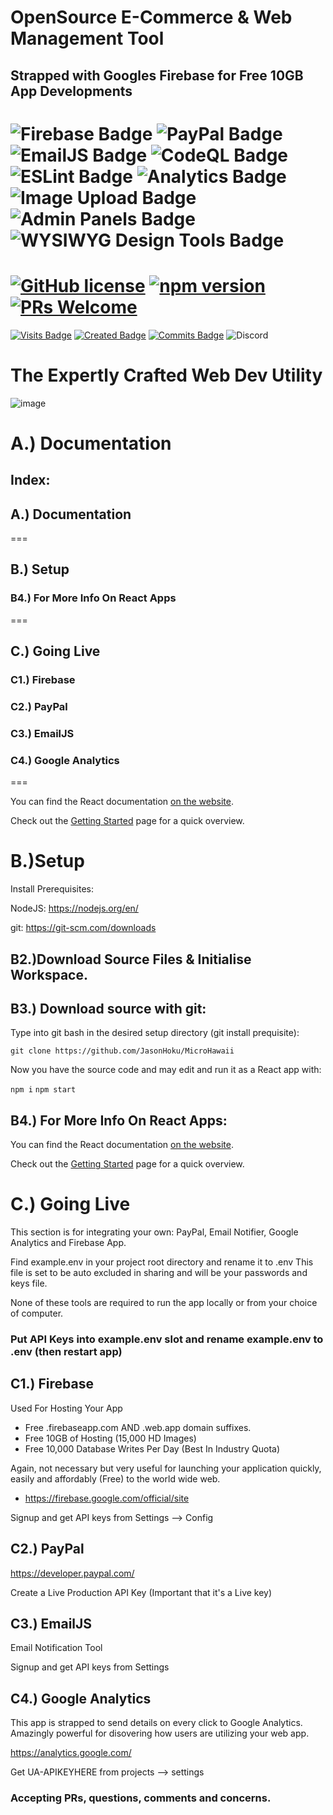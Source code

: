 # OpenSource E-Commerce & Web Management Tool

## Strapped with Googles Firebase for Free 10GB App Developments

![Firebase Badge](https://img.shields.io/badge/Firebase-✔-brightgreen)
![PayPal Badge](https://img.shields.io/badge/PayPal-✔-brightgreen)
![EmailJS Badge](https://img.shields.io/badge/EmailJS-✔-brightgreen)
![CodeQL Badge](https://img.shields.io/badge/CodeQL-✔-brightgreen)
![ESLint Badge](https://img.shields.io/badge/ESLint-✔-brightgreen)
![Analytics Badge](https://img.shields.io/badge/Analytics-✔-brightgreen)
![Image Upload Badge](https://img.shields.io/badge/ImageUpload-✔-brightgreen)
![Admin Panels Badge](https://img.shields.io/badge/CustomControls-✔-brightgreen)
![ WYSIWYG Design Tools Badge](https://img.shields.io/badge/WYSIWYG-✔-brightgreen)
====

# [![GitHub license](https://img.shields.io/badge/license-MIT-blue.svg)](https://github.com/facebook/react/blob/master/LICENSE) [![npm version](https://img.shields.io/npm/v/react.svg?style=flat)](https://www.npmjs.com/package/react) [![PRs Welcome](https://img.shields.io/badge/PRs-welcome-brightgreen.svg)](https://reactjs.org/docs/how-to-contribute.html#your-first-pull-request)

[![Visits Badge](https://badges.pufler.dev/visits/JasonHoku/MicroHawaii)](https://badges.pufler.dev)
[![Created Badge](https://badges.pufler.dev/created/JasonHoku/MicroHawaii)](https://badges.pufler.dev)
[![Commits Badge](https://badges.pufler.dev/commits/monthly/JasonHoku)](https://badges.pufler.dev)
![Discord](https://img.shields.io/discord/364993358789345283?style=for-the-badge)

# The Expertly Crafted Web Dev Utility

![image](https://user-images.githubusercontent.com/6715569/105939604-a2f10080-5ffd-11eb-9903-9618dcd360a7.png)

# A.) Documentation


## Index: 

## A.) Documentation
===

## B.) Setup

### B4.) For More Info On React Apps
===


## C.) Going Live

### C1.) Firebase

### C2.) PayPal

### C3.) EmailJS

### C4.) Google Analytics
===

You can find the React documentation [on the website](https://reactjs.org/docs).

Check out the [Getting Started](https://reactjs.org/docs/getting-started.html) page for a quick overview.

# B.)Setup

Install Prerequisites:

NodeJS: https://nodejs.org/en/

git: https://git-scm.com/downloads

## B2.)Download Source Files & Initialise Workspace.

## B3.) Download source with git:

Type into git bash in the desired setup directory (git install prequisite):

`git clone https://github.com/JasonHoku/MicroHawaii`

Now you have the source code and may edit and run it as a React app with:

`npm i`
`npm start`

## B4.) For More Info On React Apps:

You can find the React documentation [on the website](https://reactjs.org/docs).

Check out the [Getting Started](https://reactjs.org/docs/getting-started.html) page for a quick overview.

# C.) Going Live

This section is for integrating your own: PayPal, Email Notifier, Google Analytics and Firebase App.

Find example.env in your project root directory and rename it to .env
This file is set to be auto excluded in sharing and will be your passwords and keys file.

None of these tools are required to run the app locally or from your choice of computer.

### Put API Keys into example.env slot and rename example.env to .env (then restart app)

## C1.) Firebase

Used For Hosting Your App

- Free .firebaseapp.com AND .web.app domain suffixes.
- Free 10GB of Hosting (15,000 HD Images)
- Free 10,000 Database Writes Per Day (Best In Industry Quota)

Again, not necessary but very useful for launching your application quickly, easily and affordably (Free) to the world wide web.

* https://firebase.google.com/official/site

Signup and get API keys from Settings --> Config


## C2.) PayPal

https://developer.paypal.com/

Create a Live Production API Key (Important that it's a Live key)

## C3.) EmailJS

Email Notification Tool 

Signup and get API keys from Settings

## C4.) Google Analytics

This app is strapped to send details on every click to Google Analytics. Amazingly powerful for disovering how users are utilizing your web app.

https://analytics.google.com/

Get UA-APIKEYHERE from projects --> settings

### Accepting PRs, questions, comments and concerns.
